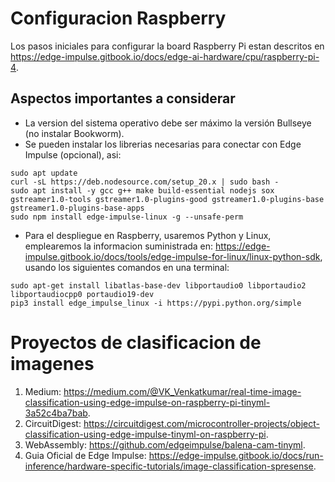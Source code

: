 # Configuracion Raspberry
Los pasos iniciales para configurar la board Raspberry Pi estan descritos en https://edge-impulse.gitbook.io/docs/edge-ai-hardware/cpu/raspberry-pi-4.
## Aspectos importantes a considerar
* La version del sistema operativo debe ser máximo la versión Bullseye (no instalar Bookworm).
* Se pueden instalar los librerias necesarias para conectar con Edge Impulse (opcional), asi:
````
sudo apt update
curl -sL https://deb.nodesource.com/setup_20.x | sudo bash -
sudo apt install -y gcc g++ make build-essential nodejs sox gstreamer1.0-tools gstreamer1.0-plugins-good gstreamer1.0-plugins-base gstreamer1.0-plugins-base-apps
sudo npm install edge-impulse-linux -g --unsafe-perm
````
* Para el despliegue en Raspberry, usaremos Python y Linux, emplearemos la informacion suministrada en: https://edge-impulse.gitbook.io/docs/tools/edge-impulse-for-linux/linux-python-sdk, usando los siguientes comandos en una terminal:
````
sudo apt-get install libatlas-base-dev libportaudio0 libportaudio2 libportaudiocpp0 portaudio19-dev
pip3 install edge_impulse_linux -i https://pypi.python.org/simple
````

# Proyectos de clasificacion de imagenes
1. Medium: https://medium.com/@VK_Venkatkumar/real-time-image-classification-using-edge-impulse-on-raspberry-pi-tinyml-3a52c4ba7bab.
2. CircuitDigest: https://circuitdigest.com/microcontroller-projects/object-classification-using-edge-impulse-tinyml-on-raspberry-pi.
3. WebAssembly: https://github.com/edgeimpulse/balena-cam-tinyml.
4. Guia Oficial de Edge Impulse: https://edge-impulse.gitbook.io/docs/run-inference/hardware-specific-tutorials/image-classification-spresense.
   
